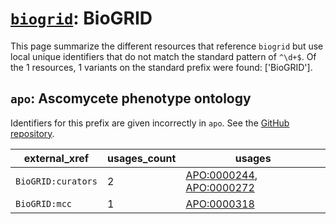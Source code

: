 # [`biogrid`](https://bioregistry.io/biogrid): BioGRID

This page summarize the different resources that reference `biogrid`
but use local unique identifiers that do not match the standard pattern of
`^\d+$`. Of the 1 resources,
1 variants on the standard prefix were found: ['BioGRID'].

## `apo`: Ascomycete phenotype ontology

Identifiers for this prefix are given incorrectly in `apo`. See the [GitHub repository](https://github.com/obophenotype/ascomycete-phenotype-ontology).

| external_xref      |   usages_count | usages                                                                                                               |
|--------------------|----------------|----------------------------------------------------------------------------------------------------------------------|
| `BioGRID:curators` |              2 | [APO:0000244](http://purl.obolibrary.org/obo/APO_0000244), [APO:0000272](http://purl.obolibrary.org/obo/APO_0000272) |
| `BioGRID:mcc`      |              1 | [APO:0000318](http://purl.obolibrary.org/obo/APO_0000318)                                                            |

